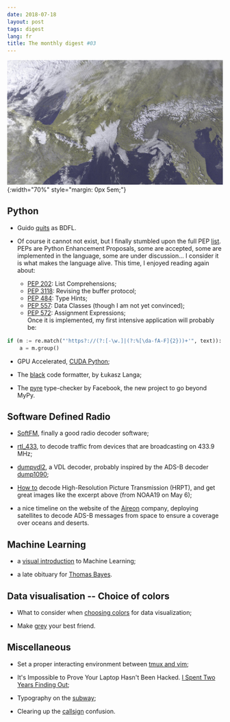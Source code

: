 ```yaml
---
date: 2018-07-18
layout: post
tags: digest
lang: fr
title: The monthly digest #03
---
```


![NOAA over Europe](/images/noaa_excerpt.png){:width="70%" style="margin: 0px 5em;"}

## Python

- Guido [quits](https://mail.python.org/pipermail/python-committers/2018-July/005664.html) as BDFL.

- Of course it cannot not exist, but I finally stumbled upon the full PEP [list](https://www.python.org/dev/peps/). PEPs are Python Enhancement Proposals, some are accepted, some are implemented in the language, some are under discussion... I consider it is what makes the language alive. This time, I enjoyed reading again about:
    - [PEP 202](https://www.python.org/dev/peps/pep-0202/): List Comprehensions;
    - [PEP 3118](https://www.python.org/dev/peps/pep-3118/): Revising the buffer protocol;
    - [PEP 484](https://www.python.org/dev/peps/pep-0484/): Type Hints;
    - [PEP 557](https://www.python.org/dev/peps/pep-0557/): Data Classes (though I am not yet convinced);
    - [PEP 572](https://www.python.org/dev/peps/pep-0572/): Assignment Expressions;  
    Once it is implemented, my first intensive application will probably be:

```python
if (m := re.match("'https?://(?:[-\w.]|(?:%[\da-fA-F]{2}))+'", text)):
    a = m.group()
```

- GPU Accelerated, [CUDA Python](https://developer.nvidia.com/how-to-cuda-python);

- The [black](https://github.com/ambv/black) code formatter, by Łukasz Langa;

- The [pyre](https://pyre-check.org/) type-checker by Facebook, the new project to go beyond MyPy.

## Software Defined Radio

- [SoftFM](https://github.com/jorisvr/SoftFM), finally a good radio decoder software;

- [rtl_433](https://github.com/merbanan/rtl_433), to decode traffic from devices that are broadcasting on 433.9 MHz;

- [dumpvdl2](https://github.com/szpajder/dumpvdl2), a VDL decoder, probably inspired by the ADS-B decoder [dump1090](https://github.com/MalcolmRobb/dump1090/);

- [How to](https://tynet.eu/blog/how-to-receive-hrpt) decode High-Resolution Picture Transmission (HRPT), and get great images like the excerpt above (from NOAA19 on May 6);

- a nice timeline on the website of the [Aireon](https://aireon.com/timeline/) company, deploying satellites to decode ADS-B messages from space to ensure a coverage over oceans and deserts.


## Machine Learning

- a [visual introduction](http://www.r2d3.us/visual-intro-to-machine-learning-part-2/) to Machine Learning;

- a late obituary for [Thomas Bayes](https://www.the-tls.co.uk/articles/public/thomas-bayes-science-crisis/).

## Data visualisation -- Choice of colors

- What to consider when [choosing colors](https://blog.datawrapper.de/colors/) for data visualization;

- Make [grey](http://www.visualisingdata.com/2015/01/make-grey-best-friend/) your best friend.





## Miscellaneous

- Set a proper interacting environment between [tmux and vim](https://blog.bugsnag.com/tmux-and-vim/);

- It's Impossible to Prove Your Laptop Hasn't Been Hacked. [I Spent Two Years Finding Out](https://theintercept.com/2018/04/28/computer-malware-tampering/);

- Typography on the [subway](https://blog.prototypr.io/typography-on-the-subway-a-trip-around-the-world-463788a76a57);

- Clearing up the [callsign](https://blog.flightradar24.com/blog/clearing-up-call-sign-confusion/) confusion.

